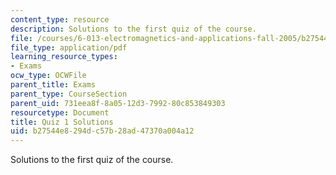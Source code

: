 ```yaml
---
content_type: resource
description: Solutions to the first quiz of the course.
file: /courses/6-013-electromagnetics-and-applications-fall-2005/b27544e8294dc57b28ad47370a004a12_q1_solution.pdf
file_type: application/pdf
learning_resource_types:
- Exams
ocw_type: OCWFile
parent_title: Exams
parent_type: CourseSection
parent_uid: 731eea8f-8a05-12d3-7992-80c853849303
resourcetype: Document
title: Quiz 1 Solutions
uid: b27544e8-294d-c57b-28ad-47370a004a12
---
```

Solutions to the first quiz of the course.

